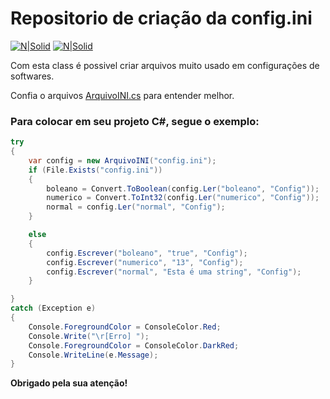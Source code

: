 # Repositorio de criação da config.ini

[![N|Solid](https://cdn.discordapp.com/attachments/631607183301148672/724397007170568313/paypal.png)](https://www.paypal.com/cgi-bin/webscr?cmd=_donations&business=fabinhoec2210@gmail.com&item_name=F%C3%A1bio&currency_code=BRL)  [![N|Solid](https://cdn.discordapp.com/attachments/631607183301148672/724397005543178270/picpay.png)](https://app.picpay.com/user/smuu)

Com esta class é possivel criar arquivos muito usado em configurações de softwares.

Confia o arquivos [ArquivoINI.cs](/ArquivoINI.cs) para entender melhor.

### Para colocar em seu projeto C#, segue o exemplo:
```cs
try
{
    var config = new ArquivoINI("config.ini");
    if (File.Exists("config.ini"))
    {
        boleano = Convert.ToBoolean(config.Ler("boleano", "Config"));
        numerico = Convert.ToInt32(config.Ler("numerico", "Config"));
        normal = config.Ler("normal", "Config");
    }

    else
    {
        config.Escrever("boleano", "true", "Config");
        config.Escrever("numerico", "13", "Config");
        config.Escrever("normal", "Esta é uma string", "Config");
    }

}
catch (Exception e)
{
    Console.ForegroundColor = ConsoleColor.Red;
    Console.Write("\r[Erro] ");
    Console.ForegroundColor = ConsoleColor.DarkRed;
    Console.WriteLine(e.Message);
}
```

**Obrigado pela sua atenção!**
